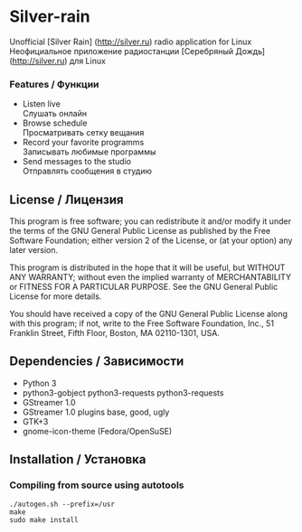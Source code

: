 Silver-rain
===========

Unofficial [Silver Rain] (http://silver.ru) radio application for Linux  
Неофициальное приложение радиостанции [Серебряный Дождь] (http://silver.ru) для Linux

### Features / Функции
* Listen live  
  Слушать онлайн
* Browse schedule  
  Просматривать сетку вещания
* Record your favorite programms  
  Записывать любимые программы
* Send messages to the studio  
  Отправлять сообщения в студию

License / Лицензия
-------
This program is free software; you can redistribute it and/or modify it under the terms of the GNU
General Public License as published by the Free Software Foundation; either version 2 of the
License, or (at your option) any later version.

This program is distributed in the hope that it will be useful, but WITHOUT ANY WARRANTY; without
even the implied warranty of MERCHANTABILITY or FITNESS FOR A PARTICULAR PURPOSE.  See the GNU
General Public License for more details.

You should have received a copy of the GNU General Public License along with this program; if not,
write to the Free Software Foundation, Inc., 51 Franklin Street, Fifth Floor, Boston, MA 02110-1301,
USA.

Dependencies / Зависимости
------------
* Python 3
* python3-gobject python3-requests python3-requests
* GStreamer 1.0
* GStreamer 1.0 plugins base, good, ugly
* GTK+3  
* gnome-icon-theme (Fedora/OpenSuSE)

Installation / Установка
------------

### Compiling from source using autotools

    ./autogen.sh --prefix=/usr
    make
    sudo make install
